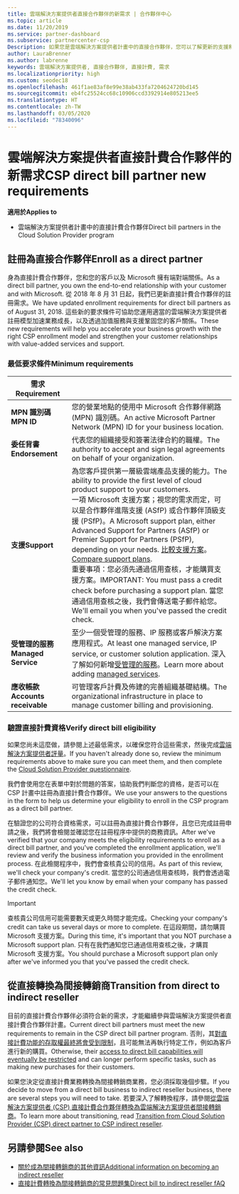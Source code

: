 ```yaml
---
title: 雲端解決方案提供者直接合作夥伴的新需求 | 合作夥伴中心
ms.topic: article
ms.date: 11/20/2019
ms.service: partner-dashboard
ms.subservice: partnercenter-csp
Description: 如果您是雲端解決方案提供者計畫中的直接合作夥伴，您可以了解更新的支援和服務需求，以及如何符合這些需求。
author: LauraBrenner
ms.author: labrenne
keywords: 雲端解決方案提供者, 直接合作夥伴, 直接計費, 需求
ms.localizationpriority: high
ms.custom: seodec18
ms.openlocfilehash: 461f1ae83af8e99e38ab433fa7204624720bd145
ms.sourcegitcommit: eb4fc25524cc68c10906ccd3392914e805213ee5
ms.translationtype: HT
ms.contentlocale: zh-TW
ms.lasthandoff: 03/05/2020
ms.locfileid: "78340096"
---
```

# <a name="csp-direct-bill-partner-new-requirements"></a><span data-ttu-id="6661d-104">雲端解決方案提供者直接計費合作夥伴的新需求</span><span class="sxs-lookup"><span data-stu-id="6661d-104">CSP direct bill partner new requirements</span></span>

<span data-ttu-id="6661d-105">**適用於**</span><span class="sxs-lookup"><span data-stu-id="6661d-105">**Applies to**</span></span>

- <span data-ttu-id="6661d-106">雲端解決方案提供者計畫中的直接計費合作夥伴</span><span class="sxs-lookup"><span data-stu-id="6661d-106">Direct bill partners in the Cloud Solution Provider program</span></span>

## <a name="enroll-as-a-direct-partner"></a><span data-ttu-id="6661d-107">註冊為直接合作夥伴</span><span class="sxs-lookup"><span data-stu-id="6661d-107">Enroll as a direct partner</span></span>

<span data-ttu-id="6661d-108">身為直接計費合作夥伴，您和您的客戶以及 Microsoft 擁有端對端關係。</span><span class="sxs-lookup"><span data-stu-id="6661d-108">As a direct bill partner, you own the end-to-end relationship with your customer and with Microsoft.</span></span> <span data-ttu-id="6661d-109">從 2018 年 8 月 31 日起，我們已更新直接計費合作夥伴的註冊需求。</span><span class="sxs-lookup"><span data-stu-id="6661d-109">We have updated enrollment requirements for direct bill partners as of August 31, 2018.</span></span> <span data-ttu-id="6661d-110">這些新的要求條件可協助您運用適當的雲端解決方案提供者註冊模型加速業務成長，以及透過加值服務與支援鞏固您的客戶關係。</span><span class="sxs-lookup"><span data-stu-id="6661d-110">These new requirements will help you accelerate your business growth with the right CSP enrollment model and strengthen your customer relationships with value-added services and support.</span></span>

### <a name="minimum-requirements"></a><span data-ttu-id="6661d-111">最低要求條件</span><span class="sxs-lookup"><span data-stu-id="6661d-111">Minimum requirements</span></span>

|<span data-ttu-id="6661d-112">**需求**</span><span class="sxs-lookup"><span data-stu-id="6661d-112">**Requirement**</span></span>|                             |
|--------------------------------|--------------------------------------------------------------|
|<span data-ttu-id="6661d-113">**MPN 識別碼**</span><span class="sxs-lookup"><span data-stu-id="6661d-113">**MPN ID**</span></span>   |<span data-ttu-id="6661d-114">您的營業地點的使用中 Microsoft 合作夥伴網路 (MPN) 識別碼。</span><span class="sxs-lookup"><span data-stu-id="6661d-114">An active Microsoft Partner Network (MPN) ID for your business location.</span></span>    |
|<span data-ttu-id="6661d-115">**委任背書**</span><span class="sxs-lookup"><span data-stu-id="6661d-115">**Endorsement**</span></span>   |<span data-ttu-id="6661d-116">代表您的組織接受和簽署法律合約的職權。</span><span class="sxs-lookup"><span data-stu-id="6661d-116">The authority to accept and sign legal agreements on behalf of your organization.</span></span>|
|<span data-ttu-id="6661d-117">**支援**</span><span class="sxs-lookup"><span data-stu-id="6661d-117">**Support**</span></span>   |<span data-ttu-id="6661d-118">為您客戶提供第一層級雲端產品支援的能力。</span><span class="sxs-lookup"><span data-stu-id="6661d-118">The ability to provide the first level of cloud product support to your customers.</span></span> <br><span data-ttu-id="6661d-119">一項 Microsoft 支援方案；視您的需求而定，可以是合作夥伴進階支援 (ASfP) 或合作夥伴頂級支援 (PSfP)。</span><span class="sxs-lookup"><span data-stu-id="6661d-119">A Microsoft support plan, either Advanced Support for Partners (ASfP) or Premier Support for Partners (PSfP), depending on your needs.</span></span> <span data-ttu-id="6661d-120">[比較支援方案](https://partner.microsoft.com/support/partnersupport)。</span><span class="sxs-lookup"><span data-stu-id="6661d-120">[Compare support plans](https://partner.microsoft.com/support/partnersupport).</span></span><br> <span data-ttu-id="6661d-121">重要事項：您必須先通過信用查核，才能購買支援方案。</span><span class="sxs-lookup"><span data-stu-id="6661d-121">IMPORTANT: You must pass a credit check before purchasing a support plan.</span></span> <span data-ttu-id="6661d-122">當您通過信用查核之後，我們會傳送電子郵件給您。</span><span class="sxs-lookup"><span data-stu-id="6661d-122">We'll email you when you've passed the credit check.</span></span> |
|<span data-ttu-id="6661d-123">**受管理的服務**</span><span class="sxs-lookup"><span data-stu-id="6661d-123">**Managed Service**</span></span>   |<span data-ttu-id="6661d-124">至少一個受管理的服務、IP 服務或客戶解決方案應用程式。</span><span class="sxs-lookup"><span data-stu-id="6661d-124">At least one managed service, IP service, or customer solution application.</span></span> <span data-ttu-id="6661d-125">深入了解如何新增[受管理的服務](https://partner.microsoft.com/business-opportunities/managed-services-provider)。</span><span class="sxs-lookup"><span data-stu-id="6661d-125">Learn more about adding [managed services](https://partner.microsoft.com/business-opportunities/managed-services-provider).</span></span>|
|<span data-ttu-id="6661d-126">**應收帳款**</span><span class="sxs-lookup"><span data-stu-id="6661d-126">**Accounts receivable**</span></span> |<span data-ttu-id="6661d-127">可管理客戶計費及佈建的完善組織基礎結構。</span><span class="sxs-lookup"><span data-stu-id="6661d-127">The organizational infrastructure in place to manage customer billing and provisioning.</span></span>

### <a name="verify-direct-bill-eligibility"></a><span data-ttu-id="6661d-128">驗證直接計費資格</span><span class="sxs-lookup"><span data-stu-id="6661d-128">Verify direct bill eligibility</span></span>

<span data-ttu-id="6661d-129">如果您尚未這麼做，請參閱上述最低需求，以確保您符合這些需求，然後完成[雲端解決方案提供者評量](https://partner.microsoft.com/cloud-solution-provider/assessment)。</span><span class="sxs-lookup"><span data-stu-id="6661d-129">If you haven't already done so, review the minimum requirements above to make sure you can meet them, and then complete the [Cloud Solution Provider questionnaire](https://partner.microsoft.com/cloud-solution-provider/assessment).</span></span>

<span data-ttu-id="6661d-130">我們會使用您在表單中對於問題的答案，協助我們判斷您的資格，是否可以在 CSP 計畫中註冊為直接計費合作夥伴。</span><span class="sxs-lookup"><span data-stu-id="6661d-130">We use your answers to the questions in the form to help us determine your eligibility to enroll in the CSP program as a direct bill partner.</span></span>

<span data-ttu-id="6661d-131">在驗證您的公司符合資格需求，可以註冊為直接計費合作夥伴，且您已完成註冊申請之後，我們將會檢閱並確認您在註冊程序中提供的商務資訊。</span><span class="sxs-lookup"><span data-stu-id="6661d-131">After we've verified that your company meets the eligibility requirements to enroll as a direct bill partner, and you've completed the enrollment application, we'll review and verify the business information you provided in the enrollment process.</span></span> <span data-ttu-id="6661d-132">在此檢閱程序中，我們會查核貴公司的信用。</span><span class="sxs-lookup"><span data-stu-id="6661d-132">As part of this review, we'll check your company's credit.</span></span> <span data-ttu-id="6661d-133">當您的公司通過信用查核時，我們會透過電子郵件通知您。</span><span class="sxs-lookup"><span data-stu-id="6661d-133">We'll let you know by email when your company has passed the credit check.</span></span>

>[!IMPORTANT]
><span data-ttu-id="6661d-134">查核貴公司信用可能需要數天或更久時間才能完成。</span><span class="sxs-lookup"><span data-stu-id="6661d-134">Checking your company's credit can take us several days or more to complete.</span></span> <span data-ttu-id="6661d-135">在這段期間，請勿購買 Microsoft 支援方案。</span><span class="sxs-lookup"><span data-stu-id="6661d-135">During this time, it's important that you NOT purchase a Microsoft support plan.</span></span> <span data-ttu-id="6661d-136">只有在我們通知您已通過信用查核之後，才購買 Microsoft 支援方案。</span><span class="sxs-lookup"><span data-stu-id="6661d-136">You should purchase a Microsoft support plan only after we've informed you that you've passed the credit check.</span></span>

## <a name="transition-from-direct-to-indirect-reseller"></a><span data-ttu-id="6661d-137">從直接轉換為間接轉銷商</span><span class="sxs-lookup"><span data-stu-id="6661d-137">Transition from direct to indirect reseller</span></span>

<span data-ttu-id="6661d-138">目前的直接計費合作夥伴必須符合新的需求，才能繼續參與雲端解決方案提供者直接計費合作夥伴計畫。</span><span class="sxs-lookup"><span data-stu-id="6661d-138">Current direct bill partners must meet the new requirements to remain in the CSP direct bill partner program.</span></span> <span data-ttu-id="6661d-139">否則，其[對直接計費功能的存取權最終將會受到限制](restricted-direct-bill-capabilities.md)，且可能無法再執行特定工作，例如為客戶進行新的購買。</span><span class="sxs-lookup"><span data-stu-id="6661d-139">Otherwise, their [access to direct bill capabilities will eventually be restricted](restricted-direct-bill-capabilities.md) and can longer perform specific tasks, such as making new purchases for their customers.</span></span> 

<span data-ttu-id="6661d-140">如果您決定從直接計費業務轉換為間接轉銷商業務，您必須採取幾個步驟。</span><span class="sxs-lookup"><span data-stu-id="6661d-140">If you decide to move from a direct bill business to indirect reseller business, there are several steps you will need to take.</span></span> <span data-ttu-id="6661d-141">若要深入了解轉換程序，請參閱[從雲端解決方案提供者 (CSP) 直接計費合作夥伴轉換為雲端解決方案提供者間接轉銷商](transition-direct-to-indirect.md)。</span><span class="sxs-lookup"><span data-stu-id="6661d-141">To learn more about transitioning, read [Transition from Cloud Solution Provider (CSP) direct partner to CSP indirect reseller](transition-direct-to-indirect.md).</span></span> 

## <a name="see-also"></a><span data-ttu-id="6661d-142">另請參閱</span><span class="sxs-lookup"><span data-stu-id="6661d-142">See also</span></span>

- [<span data-ttu-id="6661d-143">關於成為間接轉銷商的其他資訊</span><span class="sxs-lookup"><span data-stu-id="6661d-143">Additional information on becoming an indirect reseller</span></span>](https://assetsprod.microsoft.com/csp-directbill-to-indirect-transition.pdf)
- [<span data-ttu-id="6661d-144">直接計費轉換為間接轉銷商的常見問題集</span><span class="sxs-lookup"><span data-stu-id="6661d-144">Direct bill to indirect reseller fAQ</span></span>](https://assetsprod.microsoft.com/mpn/direct-bill-partner-faq.pdf)
